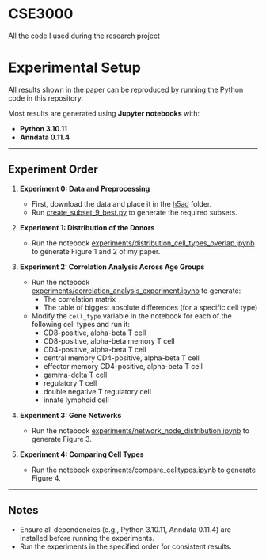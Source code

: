 # CSE3000
All the code I used during the research project

# Experimental Setup

All results shown in the paper can be reproduced by running the Python code in this repository.

Most results are generated using **Jupyter notebooks** with:  
- **Python 3.10.11**
- **Anndata 0.11.4**

---

## Experiment Order

1. **Experiment 0: Data and Preprocessing**  
   - First, download the data and place it in the [h5ad](h5ad) folder.
   - Run [create_subset_9_best.py](create_subset_9_best.py) to generate the required subsets.

2. **Experiment 1: Distribution of the Donors**  
   - Run the notebook [experiments/distribution_cell_types_overlap.ipynb](experiments/distribution_cell_types_overlap.ipynb) to generate Figure 1 and 2 of my paper.

3. **Experiment 2: Correlation Analysis Across Age Groups**  
   - Run the notebook [experiments/correlation_analysis_experiment.ipynb](experiments/correlation_analysis_experiment.ipynb) to generate:  
     - The correlation matrix  
     - The table of biggest absolute differences (for a specific cell type)  
   - Modify the `cell_type` variable in the notebook for each of the following cell types and run it:
     - CD8-positive, alpha-beta T cell
     - CD8-positive, alpha-beta memory T cell
     - CD4-positive, alpha-beta T cell
     - central memory CD4-positive, alpha-beta T cell
     - effector memory CD4-positive, alpha-beta T cell
     - gamma-delta T cell
     - regulatory T cell
     - double negative T regulatory cell
     - innate lymphoid cell

4. **Experiment 3: Gene Networks**  
   - Run the notebook [experiments/network_node_distribution.ipynb](experiments/network_node_distribution.ipynb) to generate Figure 3.

5. **Experiment 4: Comparing Cell Types**  
   - Run the notebook [experiments/compare_celltypes.ipynb](experiments/compare_celltypes.ipynb) to generate Figure 4. 

---

## Notes  
- Ensure all dependencies (e.g., Python 3.10.11, Anndata 0.11.4) are installed before running the experiments.  
- Run the experiments in the specified order for consistent results. 